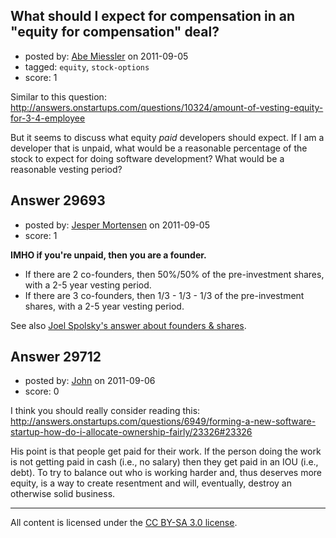 ## What should I expect for compensation in an "equity for compensation" deal?

- posted by: [Abe Miessler](https://stackexchange.com/users/-1/4318-abe-miessler) on 2011-09-05
- tagged: `equity`, `stock-options`
- score: 1

Similar to this question: http://answers.onstartups.com/questions/10324/amount-of-vesting-equity-for-3-4-employee

But it seems to discuss what equity *paid* developers should expect.  If I am a developer that is unpaid, what would be a reasonable percentage of the stock to expect for doing software development?  What would be a reasonable vesting period?


## Answer 29693

- posted by: [Jesper Mortensen](https://stackexchange.com/users/-1/1261-jesper-mortensen) on 2011-09-05
- score: 1

<p><strong>IMHO if you're unpaid, then you are a founder.</strong></p>

<ul>
<li>If there are 2 co-founders, then 50%/50% of the pre-investment shares, with a 2-5 year vesting period.</li>
<li>If there are 3 co-founders, then 1/3 - 1/3 - 1/3 of the pre-investment shares, with a 2-5 year vesting period.</li>
</ul>

<p>See also <a href="http://answers.onstartups.com/questions/6949/forming-a-new-software-startup-how-do-i-allocate-ownership-fairly/23326#23326">Joel Spolsky's answer about founders &amp; shares</a>.</p>



## Answer 29712

- posted by: [John](https://stackexchange.com/users/-1/13157-john) on 2011-09-06
- score: 0

I think you should really consider reading this: http://answers.onstartups.com/questions/6949/forming-a-new-software-startup-how-do-i-allocate-ownership-fairly/23326#23326

His point is that people get paid for their work. If the person doing the work is not getting paid in cash (i.e., no salary) then they get paid in an IOU (i.e., debt). To try to balance out who is working harder and, thus deserves more equity, is a way to create resentment and will, eventually, destroy an otherwise solid business.



---

All content is licensed under the [CC BY-SA 3.0 license](https://creativecommons.org/licenses/by-sa/3.0/).
